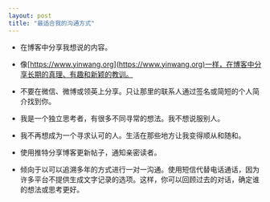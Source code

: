 ```yaml
---
layout: post
title: "最适合我的沟通方式"
---
```


* 在博客中分享我想说的内容。

* 像[https://www.yinwang.org](https://www.yinwang.org)一样，在博客中分享长期的真理、有趣和新颖的教训。

* 不要在微信、微博或领英上分享。只让那里的联系人通过签名或简短的个人简介找到你。

* 我是一个独立思考者，有很多不同寻常的想法。我不想说服别人。

* 我不再想成为一个寻求认可的人。生活在那些地方让我变得顺从和随和。

* 使用推特分享博客更新帖子，通知亲密读者。

* 倾向于以可以追溯多年的方式进行一对一沟通。使用短信代替电话通话，因为许多平台不提供生成文字记录的选项。这样，你可以回顾过去的对话，确定谁的想法或思考更好。
